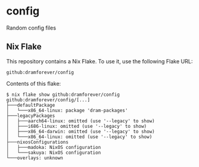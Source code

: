 # config

Random config files

## Nix Flake

This repository contains a Nix Flake. To use it, use the following Flake URL:

```plain
github:dramforever/config
```

Contents of this flake:

```console
$ nix flake show github:dramforever/config
github:dramforever/config/[...]
├───defaultPackage
│   └───x86_64-linux: package 'dram-packages'
├───legacyPackages
│   ├───aarch64-linux: omitted (use '--legacy' to show)
│   ├───i686-linux: omitted (use '--legacy' to show)
│   ├───x86_64-darwin: omitted (use '--legacy' to show)
│   └───x86_64-linux: omitted (use '--legacy' to show)
├───nixosConfigurations
│   ├───madoka: NixOS configuration
│   └───sakuya: NixOS configuration
└───overlays: unknown
```
